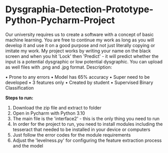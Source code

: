 # Dysgraphia-Detection-Prototype-Python-Pycharm-Project
Our university requires us to create a software with a concept of basic machine learning. You are free to continue my work as long as you will develop it and use it on a good purpose and not just literally copying or imitate my work. My project works by writing your name on the black screen and when you hit 'Lock' then 'Predict' - it will predict whether the input is a potential dysgraphic or low potential dysgraphic. You can upload as well files with .png and .jpg format. 
Description:

• Prone to any errors
• Model has 65% accuracy
• Super need to be developed
• 3 features only
• Created by student 
• Supervised Binary Classification


**Steps to run:**
1. Download the zip file and extract to folder
2. Open in Pycharm with Python 3.10
3. The main file is the 'interface2' - this is the only thing you need to run
4. In order for the project to run, you need to install modules including the tesseract that needed to be installed in your device or computers
5. Just follow the error codes for the module requirements
6. Adjust the 'levelness.py' for configuring the feature extraction process and the model
